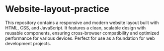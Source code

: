 # Website-layout-practice
This repository contains a responsive and modern website layout built with HTML, CSS, and JavaScript. It features a clean, scalable design with reusable components, ensuring cross-browser compatibility and optimized performance for various devices. Perfect for use as a foundation for web development projects.
